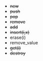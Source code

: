 - ~~new~~
- ~~push~~
- ~~pop~~
- ~~remove~~
- ~~add~~
- ~~insert(i,x)~~
- erase(i)
- remove_value
- ~~get(i)~~
- ~~destroy~~
